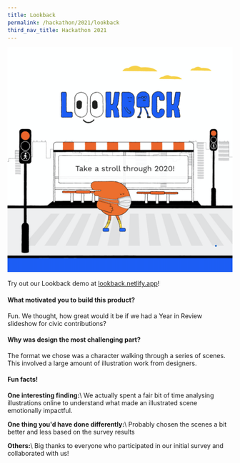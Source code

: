 ```yaml
---
title: Lookback
permalink: /hackathon/2021/lookback
third_nav_title: Hackathon 2021
---
```


![Product snapshot from Lookback](/images/CitizenYearInReview_snapshot.png)

Try out our Lookback demo at [lookback.netlify.app](https://lookback.netlify.app)!

#### What motivated you to build this product?
Fun. We thought, how great would it be if we had a Year in Review slideshow for civic contributions?

#### Why was design the most challenging part?
The format we chose was a character walking through a series of scenes. This involved a large amount of illustration work from designers.

#### Fun facts!
**One interesting finding:**\\
We actually spent a fair bit of time analysing illustrations online to understand what made an illustrated scene emotionally impactful.

**One thing you'd have done differently:**\\
Probably chosen the scenes a bit better and less based on the survey results

**Others:**\\
Big thanks to everyone who participated in our initial survey and collaborated with us! 
